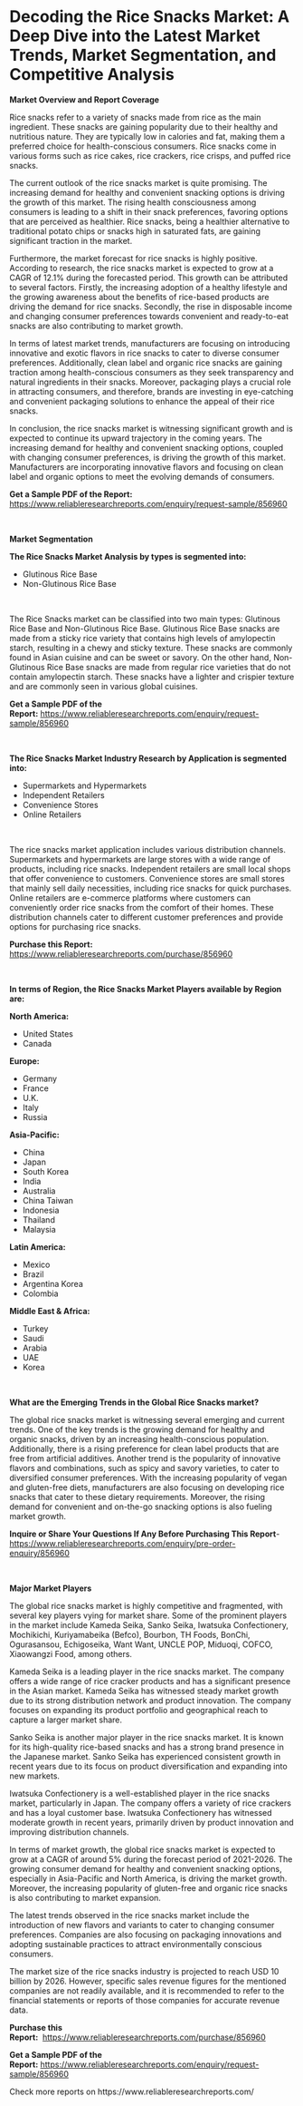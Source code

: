 <p><h1>Decoding the Rice Snacks Market: A Deep Dive into the Latest Market Trends, Market Segmentation, and Competitive Analysis</h1></p><p><strong>Market Overview and Report Coverage</strong></p>
<p><p>Rice snacks refer to a variety of snacks made from rice as the main ingredient. These snacks are gaining popularity due to their healthy and nutritious nature. They are typically low in calories and fat, making them a preferred choice for health-conscious consumers. Rice snacks come in various forms such as rice cakes, rice crackers, rice crisps, and puffed rice snacks.</p><p>The current outlook of the rice snacks market is quite promising. The increasing demand for healthy and convenient snacking options is driving the growth of this market. The rising health consciousness among consumers is leading to a shift in their snack preferences, favoring options that are perceived as healthier. Rice snacks, being a healthier alternative to traditional potato chips or snacks high in saturated fats, are gaining significant traction in the market.</p><p>Furthermore, the market forecast for rice snacks is highly positive. According to research, the rice snacks market is expected to grow at a CAGR of 12.1% during the forecasted period. This growth can be attributed to several factors. Firstly, the increasing adoption of a healthy lifestyle and the growing awareness about the benefits of rice-based products are driving the demand for rice snacks. Secondly, the rise in disposable income and changing consumer preferences towards convenient and ready-to-eat snacks are also contributing to market growth.</p><p>In terms of latest market trends, manufacturers are focusing on introducing innovative and exotic flavors in rice snacks to cater to diverse consumer preferences. Additionally, clean label and organic rice snacks are gaining traction among health-conscious consumers as they seek transparency and natural ingredients in their snacks. Moreover, packaging plays a crucial role in attracting consumers, and therefore, brands are investing in eye-catching and convenient packaging solutions to enhance the appeal of their rice snacks.</p><p>In conclusion, the rice snacks market is witnessing significant growth and is expected to continue its upward trajectory in the coming years. The increasing demand for healthy and convenient snacking options, coupled with changing consumer preferences, is driving the growth of this market. Manufacturers are incorporating innovative flavors and focusing on clean label and organic options to meet the evolving demands of consumers.</p></p>
<p><strong>Get a Sample PDF of the Report:</strong> <a href="https://www.reliableresearchreports.com/enquiry/request-sample/856960">https://www.reliableresearchreports.com/enquiry/request-sample/856960</a></p>
<p>&nbsp;</p>
<p><strong>Market Segmentation</strong></p>
<p><strong>The Rice Snacks Market Analysis by types is segmented into:</strong></p>
<p><ul><li>Glutinous Rice Base</li><li>Non-Glutinous Rice Base</li></ul></p>
<p>&nbsp;</p>
<p><p>The Rice Snacks market can be classified into two main types: Glutinous Rice Base and Non-Glutinous Rice Base. Glutinous Rice Base snacks are made from a sticky rice variety that contains high levels of amylopectin starch, resulting in a chewy and sticky texture. These snacks are commonly found in Asian cuisine and can be sweet or savory. On the other hand, Non-Glutinous Rice Base snacks are made from regular rice varieties that do not contain amylopectin starch. These snacks have a lighter and crispier texture and are commonly seen in various global cuisines.</p></p>
<p><strong>Get a Sample PDF of the Report:</strong>&nbsp;<a href="https://www.reliableresearchreports.com/enquiry/request-sample/856960">https://www.reliableresearchreports.com/enquiry/request-sample/856960</a></p>
<p>&nbsp;</p>
<p><strong>The Rice Snacks Market Industry Research by Application is segmented into:</strong></p>
<p><ul><li>Supermarkets and Hypermarkets</li><li>Independent Retailers</li><li>Convenience Stores</li><li>Online Retailers</li></ul></p>
<p>&nbsp;</p>
<p><p>The rice snacks market application includes various distribution channels. Supermarkets and hypermarkets are large stores with a wide range of products, including rice snacks. Independent retailers are small local shops that offer convenience to customers. Convenience stores are small stores that mainly sell daily necessities, including rice snacks for quick purchases. Online retailers are e-commerce platforms where customers can conveniently order rice snacks from the comfort of their homes. These distribution channels cater to different customer preferences and provide options for purchasing rice snacks.</p></p>
<p><strong>Purchase this Report:</strong>&nbsp; <a href="https://www.reliableresearchreports.com/purchase/856960">https://www.reliableresearchreports.com/purchase/856960</a></p>
<p>&nbsp;</p>
<p><strong>In terms of Region, the Rice Snacks Market Players available by Region are:</strong></p>
<p>
    <p> <strong> North America: </strong>
        <ul>
            <li>United States</li>
            <li>Canada</li>
        </ul>
        </p> 
    <p> <strong> Europe: </strong>
        <ul>
            <li>Germany</li>
            <li>France</li>
            <li>U.K.</li>
            <li>Italy</li>
            <li>Russia</li>
        </ul>
        </p> 
    <p> <strong> Asia-Pacific: </strong>
        <ul>
            <li>China</li>
            <li>Japan</li>
            <li>South Korea</li>
            <li>India</li>
            <li>Australia</li>
            <li>China Taiwan</li>
            <li>Indonesia</li>
            <li>Thailand</li>
            <li>Malaysia</li>
        </ul>
        </p> 
    <p> <strong> Latin America: </strong>
        <ul>
            <li>Mexico</li>
            <li>Brazil</li>
            <li>Argentina Korea</li>
            <li>Colombia</li>
        </ul>
        </p> 
    <p> <strong> Middle East & Africa: </strong>
        <ul>
            <li>Turkey</li>
            <li>Saudi</li>
            <li>Arabia</li>
            <li>UAE</li>
            <li>Korea</li>
        </ul>
    </p>
    </p>
<p>&nbsp;</p>
<p><strong>What are the Emerging Trends in the Global Rice Snacks market?</strong></p>
<p><p>The global rice snacks market is witnessing several emerging and current trends. One of the key trends is the growing demand for healthy and organic snacks, driven by an increasing health-conscious population. Additionally, there is a rising preference for clean label products that are free from artificial additives. Another trend is the popularity of innovative flavors and combinations, such as spicy and savory varieties, to cater to diversified consumer preferences. With the increasing popularity of vegan and gluten-free diets, manufacturers are also focusing on developing rice snacks that cater to these dietary requirements. Moreover, the rising demand for convenient and on-the-go snacking options is also fueling market growth.</p></p>
<p><strong>Inquire or Share Your Questions If Any Before Purchasing This Report</strong>- <a href="https://www.reliableresearchreports.com/enquiry/pre-order-enquiry/856960">https://www.reliableresearchreports.com/enquiry/pre-order-enquiry/856960</a></p>
<p>&nbsp;</p>
<p><strong>Major Market Players</strong></p>
<p><p>The global rice snacks market is highly competitive and fragmented, with several key players vying for market share. Some of the prominent players in the market include Kameda Seika, Sanko Seika, Iwatsuka Confectionery, Mochikichi, Kuriyamabeika (Befco), Bourbon, TH Foods, BonChi, Ogurasansou, Echigoseika, Want Want, UNCLE POP, Miduoqi, COFCO, Xiaowangzi Food, among others.</p><p>Kameda Seika is a leading player in the rice snacks market. The company offers a wide range of rice cracker products and has a significant presence in the Asian market. Kameda Seika has witnessed steady market growth due to its strong distribution network and product innovation. The company focuses on expanding its product portfolio and geographical reach to capture a larger market share.</p><p>Sanko Seika is another major player in the rice snacks market. It is known for its high-quality rice-based snacks and has a strong brand presence in the Japanese market. Sanko Seika has experienced consistent growth in recent years due to its focus on product diversification and expanding into new markets.</p><p>Iwatsuka Confectionery is a well-established player in the rice snacks market, particularly in Japan. The company offers a variety of rice crackers and has a loyal customer base. Iwatsuka Confectionery has witnessed moderate growth in recent years, primarily driven by product innovation and improving distribution channels.</p><p>In terms of market growth, the global rice snacks market is expected to grow at a CAGR of around 5% during the forecast period of 2021-2026. The growing consumer demand for healthy and convenient snacking options, especially in Asia-Pacific and North America, is driving the market growth. Moreover, the increasing popularity of gluten-free and organic rice snacks is also contributing to market expansion.</p><p>The latest trends observed in the rice snacks market include the introduction of new flavors and variants to cater to changing consumer preferences. Companies are also focusing on packaging innovations and adopting sustainable practices to attract environmentally conscious consumers.</p><p>The market size of the rice snacks industry is projected to reach USD 10 billion by 2026. However, specific sales revenue figures for the mentioned companies are not readily available, and it is recommended to refer to the financial statements or reports of those companies for accurate revenue data.</p></p>
<p><strong>Purchase this Report:</strong>&nbsp;&nbsp;<a href="https://www.reliableresearchreports.com/purchase/856960">https://www.reliableresearchreports.com/purchase/856960</a></p>
<p></p>
<p><strong>Get a Sample PDF of the Report:</strong>&nbsp;<a href="https://www.reliableresearchreports.com/enquiry/request-sample/856960">https://www.reliableresearchreports.com/enquiry/request-sample/856960</a></p>
<p>Check more reports on https://www.reliableresearchreports.com/</p>